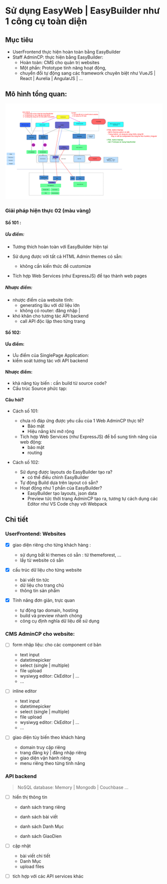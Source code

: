 # Sử dụng EasyWeb | EasyBuilder như 1 công cụ toàn diện

## Mục tiêu

- UserFrontend thực hiện hoàn toàn bằng EasyBuilder
- Staff AdminCP: thực hiện bằng EasyBuilder:
    - Hoàn toàn: CMS cho quản trị websites
    - Một phần: Prototype tính năng hoạt động, 
    - chuyển đổi tự động sang các framework chuyên biệt như VueJS | React | Aurelia | AngularJS | ...

## Mô hình tổng quan:
![EW-Generator](EW-AdminCPGenerator.png)

### Giải pháp hiện thực 02 (màu vàng)

#### Số 101 :
##### Ưu điểm:
- Tương thích hoàn toàn với EasyBuilder hiện tại
- Sử dụng được với tất cả HTML Admin themes có sẵn:
    - không cần kiến thức để customize

- Tích hợp Web Services (như ExpressJS) để tạo thành web pages
##### Nhược điểm:
- nhược điểm của website tĩnh: 
    - generating lâu với dữ liệu lớn
    - không có router: đăng nhập | 
- khó khăn cho tương tác API backend
    - call API độc lập theo từng trang 

#### Số 102: 

#### Ưu điểm:
- Ưu điểm của SinglePage Application:
- kiểm soát tương tác với API backend    

#### Nhược điểm:
- khả năng tùy biến : cần build từ source code?
- Cấu trúc Source phức tạp: 

#### Câu hỏi?
- Cách số 101: 
    - chưa rõ đáp ứng được yêu cầu của 1 Web AdminCP thực tế? 
        - Bảo mật
        - Hiệu năng khi mở rộng
    - Tích hợp Web Services (như ExpressJS) để bổ sung tính năng của web động:
        - bảo mật
        - routing

- Cách số 102: 
    - Sử dụng được layouts do EasyBuilder tạo ra?
        - có thể điều chỉnh EasyBuilder
    - Tự động Build dựa trên layout có sẵn?
    - Hoạt động như 1 phần của EasyBuilder?
        - EasyBuilder tạo layouts, json data
        - Preview tức thời trang AdminCP tạo ra, tương tự cách dụng các Editor như VS Code chạy với Webpack


## Chi tiết
### UserFrontend: Websites
- [x] giao diện riêng cho từng khách hàng :
    - sử dụng bất kì themes có sẵn : từ themeforest, ...
    - lấy từ website có sẵn

- [x] cấu trúc dữ liệu cho từng website
    - bài viết tin tức
    - dữ liệu cho trang chủ 
    - thông tin sản phẩm 

- [x] Tính năng đơn giản, trực quan
    - tự động tạo domain, hosting
    - build và preview nhanh chóng
    - công cụ định nghĩa dữ liệu dễ sử dụng

### CMS AdminCP cho website: 
-  [ ] form nhập liệu: cho các component cơ bản
    - text input
    - datetimepicker
    - select (single | multiple)
    - file upload
    - wysiwyg editor: CkEditor | ...
    - ...

- [ ] inline editor
    - text input
    - datetimepicker
    - select (single | multiple)
    - file upload
    - wysiwyg editor: CkEditor | ...
    - ...

- [ ] giao diện tùy biến theo khách hàng
    - domain truy cập riêng
    - trang đăng ký | đăng nhập riêng
    - giao diện vận hành riêng 
    - menu riêng theo từng tính năng 


### API backend
> NoSQL database: Memory | Mongodb | Couchbase ...

- [ ] hiển thị thông tin
    - danh sách trang riêng

    - danh sách bài viết
    - danh sách Danh Mục 
    - danh sách GiaoDien

- [ ] cập nhật     
    - bài viết chi tiết
    - Danh Mục
    - upload files 

- [ ] tích hợp với các API services khác 